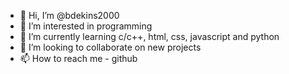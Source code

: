 - 👋 Hi, I’m @bdekins2000
- 👀 I’m interested in programming
- 🌱 I’m currently learning c/c++, html, css, javascript and python
- 💞️ I’m looking to collaborate on new projects
- 📫 How to reach me - github

<!---
bdekins2000/bdekins2000 is a ✨ special ✨ repository because its `README.md` (this file) appears on your GitHub profile.
You can click the Preview link to take a look at your changes.
--->
